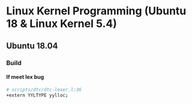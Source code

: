# Linux Kernel Programming (Ubuntu 18 & Linux Kernel 5.4)

## Ubuntu 18.04

### Build

#### If meet lex bug

```sh
# scripts/dtc/dtc-lexer.l:36
+extern YYLTYPE yylloc;
```